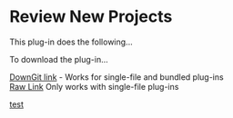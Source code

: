 # Review New Projects

This plug-in does the following...

To download the plug-in...

[DownGit link](https://downgit.github.io/#/home?url=https://github.com/omni-biscuit/test/tree/main/OF-Date%20Controls.omnifocusjs) - Works for single-file and bundled plug-ins  
[Raw Link](https://raw.githubusercontent.com/omni-biscuit/test/main/OF-Review%20New%20Projects.omnifocusjs) Only works with single-file plug-ins

<a href="javascript:alert('Hello');">test</a>

